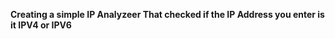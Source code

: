 <!DOCTYPE html>
<html>

<strong> Creating a simple IP Analyzeer That checked if the IP Address you enter is it IPV4 or IPV6 </strong>

</html>
